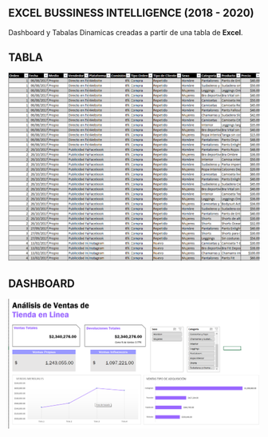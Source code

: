 ## EXCEL BUSSINESS INTELLIGENCE (2018 - 2020)

Dashboard y Tabalas Dinamicas creadas a partir de una tabla de **Excel**.


## TABLA
![Tabla](https://github.com/qarlosbaldovino/Excel_Bussiness_Intelligence_1/blob/master/Tabla.png?raw=true)

## DASHBOARD
![Dashboard](https://github.com/qarlosbaldovino/Excel_Bussiness_Intelligence_1/blob/master/Dashboard.png?raw=true)
